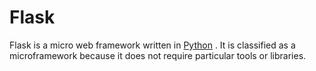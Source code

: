 # Flask 
Flask is a micro web framework written in [Python](/wiki/Python) \.
It is classified as a microframework because it does not require particular tools or libraries.